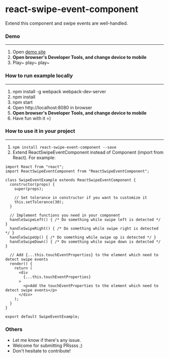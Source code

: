 # react-swipe-event-component
Extend this component and swipe events are well-handled.

### Demo
---
1. Open [demo site](https://malikid.github.io/react-swipe-event-component/example)
2. **Open browser's Developer Tools, and change device to mobile**
3. Play~ play~ play~

### How to run example locally
---
1. npm install -g webpack webpack-dev-server
2. npm install
3. npm start
4. Open http://localhost:8080 in browser
5. **Open browser's Developer Tools, and change device to mobile**
6. Have fun with it =)

### How to use it in your project
---
1. `npm install react-swipe-event-component --save`
2. Extend ReactSwipeEventComponent instead of Component (import from React). For example:
```
import React from "react";
import ReactSwipeEventComponent from "ReactSwipeEventComponent";

class SwipeEventExample extends ReactSwipeEventComponent {
  constructor(props) {
    super(props);

    // Set tolerance in constructor if you want to customize it
    this.setTolerance(30);
  }

  // Implement functions you need in your component
  handleSwipeLeft() { /* Do something while swipe left is detected */ }
  handleSwipeRight() { /* Do something while swipe right is detected */ }
  handleSwipeUp() { /* Do something while swipe up is detected */ }
  handleSwipeDown() { /* Do something while swipe down is detected */ }

  // Add {...this.touchEventProperties} to the element which need to detect swipe events
  render() {
    return (
      <div
        {...this.touchEventProperties}
      >
        <p>Add the touchEventProperties to the element which need to detect swipe events</p>
      </div>
    );
  }
}

export default SwipeEventExample;
```

### Others
- Let me know if there's any issue.
- Welcome for submitting PRssss ;)
- Don't hesitate to contribute!
